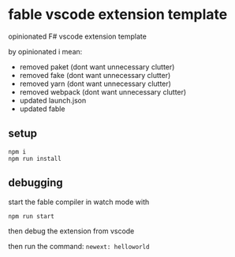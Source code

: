 # fable vscode extension template

opinionated F# vscode extension template

by opinionated i mean:
- removed paket (dont want unnecessary clutter)
- removed fake (dont want unnecessary clutter)
- removed yarn (dont want unnecessary clutter)
- removed webpack (dont want unnecessary clutter)
- updated launch.json
- updated fable


## setup

```
npm i
npm run install
```

## debugging

start the fable compiler in watch mode with
```
npm run start 
```
then debug the extension from vscode

then run the command: `newext: helloworld`

